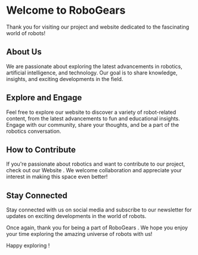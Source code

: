 # Welcome to RoboGears

Thank you for visiting our project and website dedicated to the fascinating world of robots!

## About Us

We are passionate about exploring the latest advancements in robotics, artificial intelligence, and technology. Our goal is to share knowledge, insights, and exciting developments in the field.

## Explore and Engage

Feel free to explore our website to discover a variety of robot-related content, from the latest advancements to fun and educational insights. Engage with our community, share your thoughts, and be a part of the robotics conversation.

## How to Contribute

If you're passionate about robotics and want to contribute to our project, check out our Website . We welcome collaboration and appreciate your interest in making this space even better!

## Stay Connected

Stay connected with us on social media and subscribe to our newsletter for updates on exciting developments in the world of robots.

Once again, thank you for being a part of RoboGears . We hope you enjoy your time exploring the amazing universe of robots with us!

Happy exploring ! 
